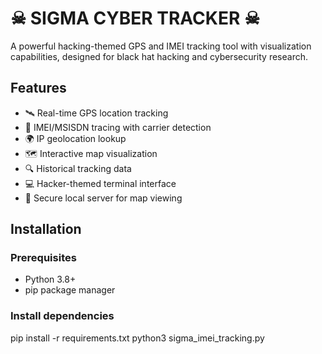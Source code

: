 # ☠ SIGMA CYBER TRACKER ☠

A powerful hacking-themed GPS and IMEI tracking tool with visualization capabilities, designed for black hat hacking and cybersecurity research.

## Features

- 🛰️ Real-time GPS location tracking
- 📱 IMEI/MSISDN tracing with carrier detection
- 🌍 IP geolocation lookup
- 🗺️ Interactive map visualization
- 🔍 Historical tracking data
- 💻 Hacker-themed terminal interface
- 🔐 Secure local server for map viewing

## Installation

### Prerequisites
- Python 3.8+
- pip package manager

### Install dependencies


pip install -r requirements.txt
python3 sigma_imei_tracking.py
